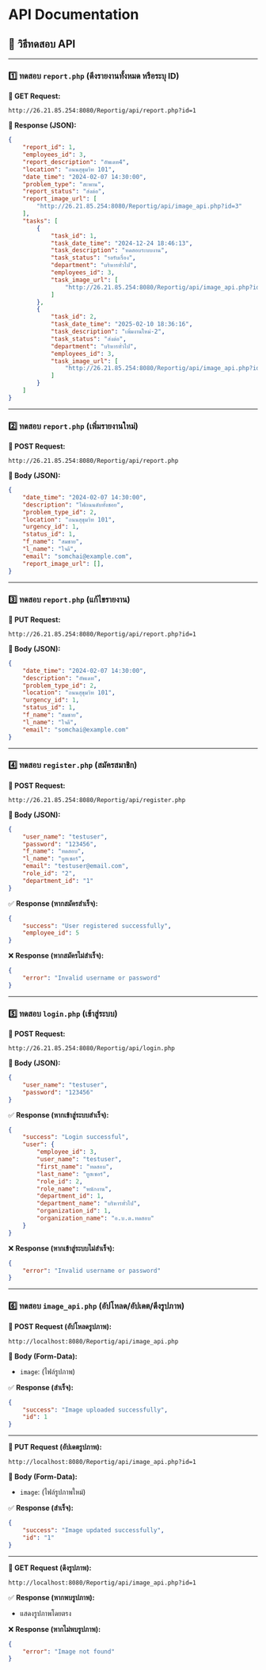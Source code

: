 # API Documentation

## :dart: วิธีทดสอบ API

---

### 1️⃣ ทดสอบ `report.php` (ดึงรายงานทั้งหมด หรือระบุ ID)

**:small_blue_diamond: GET Request:**  
```
http://26.21.85.254:8080/Reportig/api/report.php?id=1
```

**:small_blue_diamond: Response (JSON):**
```json
{
    "report_id": 1,
    "employees_id": 3,
    "report_description": "อัพเดท4",
    "location": "ถนนสุขุมวิท 101",
    "date_time": "2024-02-07 14:30:00",
    "problem_type": "สะพาน",
    "report_status": "ส่งต่อ",
    "report_image_url": [
        "http://26.21.85.254:8080/Reportig/api/image_api.php?id=3"
    ],
    "tasks": [
        {
            "task_id": 1,
            "task_date_time": "2024-12-24 18:46:13",
            "task_description": "ทดสอบระบบงาน",
            "task_status": "รอรับเรื่อง",
            "department": "บริหารทั่วไป",
            "employees_id": 3,
            "task_image_url": [
                "http://26.21.85.254:8080/Reportig/api/image_api.php?id=4"
            ]
        },
        {
            "task_id": 2,
            "task_date_time": "2025-02-10 18:36:16",
            "task_description": "เพิ่มงานใหม่-2",
            "task_status": "ส่งต่อ",
            "department": "บริหารทั่วไป",
            "employees_id": 3,
            "task_image_url": [
                "http://26.21.85.254:8080/Reportig/api/image_api.php?id=8"
            ]
        }
    ]
}
```
---

### 2️⃣ ทดสอบ `report.php` (เพิ่มรายงานใหม่)

**:small_blue_diamond: POST Request:**  
```
http://26.21.85.254:8080/Reportig/api/report.php
```

**:small_blue_diamond: Body (JSON):**
```json
{
    "date_time": "2024-02-07 14:30:00",
    "description": "ไฟถนนดับทั้งซอย",
    "problem_type_id": 2,
    "location": "ถนนสุขุมวิท 101",
    "urgency_id": 1,
    "status_id": 1,
    "f_name": "สมชาย",
    "l_name": "ใจดี",
    "email": "somchai@example.com",
    "report_image_url": [],
}
```

---

### 3️⃣ ทดสอบ `report.php` (แก้ไขรายงาน)

**:small_blue_diamond: PUT Request:**  
```
http://26.21.85.254:8080/Reportig/api/report.php?id=1
```

**:small_blue_diamond: Body (JSON):**
```json
{
    "date_time": "2024-02-07 14:30:00",
    "description": "อัพเดท",
    "problem_type_id": 2,
    "location": "ถนนสุขุมวิท 101",
    "urgency_id": 1,
    "status_id": 1,
    "f_name": "สมชาย",
    "l_name": "ใจดี",
    "email": "somchai@example.com"
}
```

---

### 4️⃣ ทดสอบ `register.php` (สมัครสมาชิก)

**:small_blue_diamond: POST Request:**  
```
http://26.21.85.254:8080/Reportig/api/register.php
```

**:small_blue_diamond: Body (JSON):**
```json
{
    "user_name": "testuser",
    "password": "123456",
    "f_name": "ทดสอบ",
    "l_name": "ยูสเซอร์",
    "email": "testuser@email.com",
    "role_id": "2",
    "department_id": "1"
}
```

:white_check_mark: **Response (หากสมัครสำเร็จ):**
```json
{
    "success": "User registered successfully",
    "employee_id": 5
}
```

:x: **Response (หากสมัครไม่สำเร็จ):**
```json
{
    "error": "Invalid username or password"
}
```

---

### 5️⃣ ทดสอบ `login.php` (เข้าสู่ระบบ)

**:small_blue_diamond: POST Request:**  
```
http://26.21.85.254:8080/Reportig/api/login.php
```

**:small_blue_diamond: Body (JSON):**
```json
{
    "user_name": "testuser",
    "password": "123456"
}
```

:white_check_mark: **Response (หากเข้าสู่ระบบสำเร็จ):**
```json
{
    "success": "Login successful",
    "user": {
        "employee_id": 3,
        "user_name": "testuser",
        "first_name": "ทดสอบ",
        "last_name": "ยูสเซอร์",
        "role_id": 2,
        "role_name": "พนักงาน",
        "department_id": 1,
        "department_name": "บริหารทั่วไป",
        "organization_id": 1,
        "organization_name": "อ.บ.ต.ทดสอบ"
    }
}
```

:x: **Response (หากเข้าสู่ระบบไม่สำเร็จ):**
```json
{
    "error": "Invalid username or password"
}
```

---

### 6️⃣ ทดสอบ `image_api.php` (อัปโหลด/อัปเดต/ดึงรูปภาพ)

**:small_blue_diamond: POST Request (อัปโหลดรูปภาพ):**  
```
http://localhost:8080/Reportig/api/image_api.php
```

**:small_blue_diamond: Body (Form-Data):**
- `image`: (ไฟล์รูปภาพ)

:white_check_mark: **Response (สำเร็จ):**
```json
{
    "success": "Image uploaded successfully",
    "id": 1
}
```

---

**:small_blue_diamond: PUT Request (อัปเดตรูปภาพ):**  
```
http://localhost:8080/Reportig/api/image_api.php?id=1
```

**:small_blue_diamond: Body (Form-Data):**
- `image`: (ไฟล์รูปภาพใหม่)

:white_check_mark: **Response (สำเร็จ):**
```json
{
    "success": "Image updated successfully",
    "id": "1"
}
```

---

**:small_blue_diamond: GET Request (ดึงรูปภาพ):**  
```
http://localhost:8080/Reportig/api/image_api.php?id=1
```

:white_check_mark: **Response (หากพบรูปภาพ):**
- แสดงรูปภาพโดยตรง

:x: **Response (หากไม่พบรูปภาพ):**
```json
{
    "error": "Image not found"
}
```

